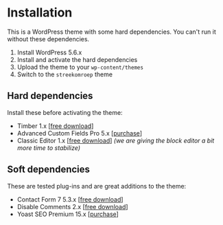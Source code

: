 # Installation
This is a WordPress theme with some hard dependencies. You can't run it without these dependencies.

1. Install WordPress 5.6.x
2. Install and activate the hard dependencies
3. Upload the theme to your `wp-content/themes`
4. Switch to the `streekomroep` theme

## Hard dependencies
Install these before activating the theme:
- Timber 1.x [[free download](https://wordpress.org/plugins/timber-library/)]
- Advanced Custom Fields Pro 5.x [[purchase](https://www.advancedcustomfields.com/pro/)]
- Classic Editor 1.x [[free download](https://wordpress.org/plugins/classic-editor/)] _(we are giving the block editor a bit more time to stabilize)_

## Soft dependencies
These are tested plug-ins and are great additions to the theme:
- Contact Form 7 5.3.x [[free download](https://wordpress.org/plugins/contact-form-7/)]
- Disable Comments 2.x [[free download](https://wordpress.org/plugins/disable-comments/)]
- Yoast SEO Premium 15.x [[purchase](https://yoast.com/wordpress/plugins/seo/)]

